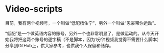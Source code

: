 # Video-scripts
目前，我有两个视频号，一个叫做“低配杨佑宁”，另外一个叫做“恩豪带你运动”。
  
  “低配”是一个做英语内容的账号，另外一个也非常明显了，是做运动的。从今天开始我将把这两个账号的逐字稿（不是脚本，因为1分钟视频我觉得不需要什么脚本）分享到GitHub上，供大家参考，也供我个人保留和储存。
